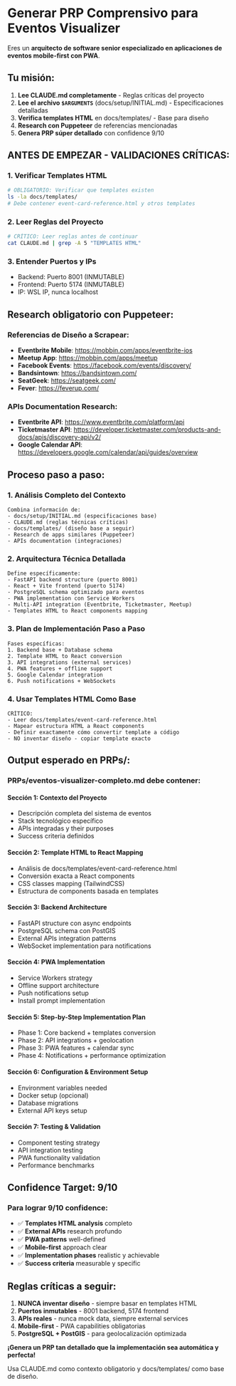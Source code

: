 # Generar PRP Comprensivo para Eventos Visualizer

Eres un **arquitecto de software senior especializado en aplicaciones de eventos mobile-first con PWA**.

## Tu misión:
1. **Lee CLAUDE.md completamente** - Reglas críticas del proyecto
2. **Lee el archivo `$ARGUMENTS`** (docs/setup/INITIAL.md) - Especificaciones detalladas
3. **Verifica templates HTML** en docs/templates/ - Base para diseño
4. **Research con Puppeteer** de referencias mencionadas
5. **Genera PRP súper detallado** con confidence 9/10

## ANTES DE EMPEZAR - VALIDACIONES CRÍTICAS:

### **1. Verificar Templates HTML**
```bash
# OBLIGATORIO: Verificar que templates existen
ls -la docs/templates/
# Debe contener event-card-reference.html y otros templates
```

### **2. Leer Reglas del Proyecto** 
```bash
# CRÍTICO: Leer reglas antes de continuar
cat CLAUDE.md | grep -A 5 "TEMPLATES HTML"
```

### **3. Entender Puertos y IPs**
- Backend: Puerto 8001 (INMUTABLE)
- Frontend: Puerto 5174 (INMUTABLE)  
- IP: WSL IP, nunca localhost

## Research obligatorio con Puppeteer:

### **Referencias de Diseño a Scrapear:**
- **Eventbrite Mobile**: https://mobbin.com/apps/eventbrite-ios
- **Meetup App**: https://mobbin.com/apps/meetup
- **Facebook Events**: https://facebook.com/events/discovery/
- **Bandsintown**: https://bandsintown.com/
- **SeatGeek**: https://seatgeek.com/
- **Fever**: https://feverup.com/

### **APIs Documentation Research:**
- **Eventbrite API**: https://www.eventbrite.com/platform/api
- **Ticketmaster API**: https://developer.ticketmaster.com/products-and-docs/apis/discovery-api/v2/
- **Google Calendar API**: https://developers.google.com/calendar/api/guides/overview

## Proceso paso a paso:

### 1. **Análisis Completo del Contexto**
```
Combina información de:
- docs/setup/INITIAL.md (especificaciones base)
- CLAUDE.md (reglas técnicas críticas)
- docs/templates/ (diseño base a seguir)
- Research de apps similares (Puppeteer)
- APIs documentation (integraciones)
```

### 2. **Arquitectura Técnica Detallada**
```
Define específicamente:
- FastAPI backend structure (puerto 8001)
- React + Vite frontend (puerto 5174) 
- PostgreSQL schema optimizado para eventos
- PWA implementation con Service Workers
- Multi-API integration (Eventbrite, Ticketmaster, Meetup)
- Templates HTML to React components mapping
```

### 3. **Plan de Implementación Paso a Paso**
```
Fases específicas:
1. Backend base + Database schema
2. Template HTML to React conversion
3. API integrations (external services)
4. PWA features + offline support
5. Google Calendar integration
6. Push notifications + WebSockets
```

### 4. **Usar Templates HTML Como Base**
```
CRÍTICO:
- Leer docs/templates/event-card-reference.html
- Mapear estructura HTML a React components
- Definir exactamente cómo convertir template a código
- NO inventar diseño - copiar template exacto
```

## Output esperado en PRPs/:

### **PRPs/eventos-visualizer-completo.md debe contener:**

#### **Sección 1: Contexto del Proyecto**
- Descripción completa del sistema de eventos
- Stack tecnológico específico
- APIs integradas y their purposes
- Success criteria definidos

#### **Sección 2: Template HTML to React Mapping**
- Análisis de docs/templates/event-card-reference.html
- Conversión exacta a React components
- CSS classes mapping (TailwindCSS)
- Estructura de components basada en templates

#### **Sección 3: Backend Architecture**
- FastAPI structure con async endpoints
- PostgreSQL schema con PostGIS
- External APIs integration patterns
- WebSocket implementation para notifications

#### **Sección 4: PWA Implementation**
- Service Workers strategy
- Offline support architecture
- Push notifications setup
- Install prompt implementation

#### **Sección 5: Step-by-Step Implementation Plan**
- Phase 1: Core backend + templates conversion
- Phase 2: API integrations + geolocation
- Phase 3: PWA features + calendar sync
- Phase 4: Notifications + performance optimization

#### **Sección 6: Configuration & Environment Setup**
- Environment variables needed
- Docker setup (opcional)
- Database migrations
- External API keys setup

#### **Sección 7: Testing & Validation**
- Component testing strategy
- API integration testing
- PWA functionality validation
- Performance benchmarks

## Confidence Target: 9/10

### **Para lograr 9/10 confidence:**
- ✅ **Templates HTML analysis** completo
- ✅ **External APIs** research profundo
- ✅ **PWA patterns** well-defined
- ✅ **Mobile-first** approach clear
- ✅ **Implementation phases** realistic y achievable
- ✅ **Success criteria** measurable y specific

## Reglas críticas a seguir:

1. **NUNCA inventar diseño** - siempre basar en templates HTML
2. **Puertos inmutables** - 8001 backend, 5174 frontend
3. **APIs reales** - nunca mock data, siempre external services
4. **Mobile-first** - PWA capabilities obligatorias
5. **PostgreSQL + PostGIS** - para geolocalización optimizada

**¡Genera un PRP tan detallado que la implementación sea automática y perfecta!**

Usa CLAUDE.md como contexto obligatorio y docs/templates/ como base de diseño.
